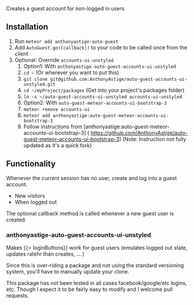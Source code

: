 Creates a guest account for non-logged in users

## Installation

1. Run `meteor add anthonyastige-auto-guest`
2. Add `AutoGuest.go([callback])` to your code to be called once from the client
3. Optional: Override `accounts-ui-unstyled`
    1. Option1: With `anthonyastige-auto-guest-accounts-ui-unstyled`
     1. `cd ~` (Or wherever you want to put this)
     2. `git clone git@github.com:AnthonyAstige/auto-guest-accounts-ui-unstyled.git`
     3. `cd ~/myProject/packages` (Get into your project's packages folder)
     4. `ln -s ~/auto-guest-accounts-ui-unstyled accounts-ui-unstyled`
    1. Option2: With `auto-guest-meteor-accounts-ui-bootstrap-3`
     1. `meteor remove accounts-ui`
     2. `meteor add anthonyastige:auto-guest-meteor-accounts-ui-bootstrap-3`
     3. Follow instructions from [anthonyastige:auto-guest-meteor-accounts-ui-bootstrap-3] ( https://github.com/AnthonyAstige/auto-guest-meteor-accounts-ui-bootstrap-3) (Note: Instruction not fully updated as it's a quick fork)

## Functionality

Whenever the current session has no user, create and log into a guest account.

* New visitors
* When logged out

The optional callback method is called whenever a new guest user is created.

### anthonyastige-auto-guest-accounts-ui-unstyled

Makes {{> loginButtons}} work for guest users (emulates logged out state, updates ratehr than creates, ....)

Since this is over-riding a package and not using the standard versioning system, you'll have to manually update your clone.

This package has not been tested in all cases facebook/google/etc logins, etc.  Though I expect it to be fairly easy to modify and I welcome pull requests.
